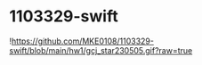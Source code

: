 # 1103329-swift
!https://github.com/MKE0108/1103329-swift/blob/main/hw1/gcj_star230505.gif?raw=true

